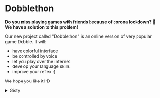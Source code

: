 # Dobblethon
__Do you miss playing games with friends because of corona lockdown? :game_die:__  
__We have a solution to this problem!__  
  
Our new project called "Dobblethon" is an online version of very popular game Dobble. It will:
* have colorful interface
* be controlled by voice
* let you play over the internet
* develop your language skills
* improve your reflex :)

We hope you like it! :D

<details>
<summary>Gisty</summary>
  
 - Jan Jawień - [Fragment kodu serwera](https://gist.github.com/JanJawien/cdae219cd36c0b74d147826d73e2c6cc)
 - Jan Jawień - [Drugi gist](https://gist.github.com/JanJawien/3308ba51b2bc7db91bf0e3eabf5fa4ba)
 
 - Marcin Kalaus - [Gist 1](https://gist.github.com/marcinkalaus/0dbc4b257c435875e93a27e123dfb6a7)
 - Marcin Kalaus - [Gist 2](https://gist.github.com/marcinkalaus/8a9b4c342e391f35e2057b53706c9f28)
 
 - Julia Kahan - [controller](https://gist.github.com/juliakahan/1cb972e8074d46b67db984ae96b7aaf1)
 - Julia Kahan - [receiver](https://gist.github.com/juliakahan/60aceca7eced2937f95ee05ce1e91f03)
 
 - Mikołaj Borowicz - [Gist one](https://gist.github.com/Boro2001/7ed03ef15dc9f1914b57ee31b93148f8)
 - Mikołaj Borowicz - [Gist two](https://gist.github.com/Boro2001/99a5b859c5578ddf0da2a9427ae67c16)
</details>

